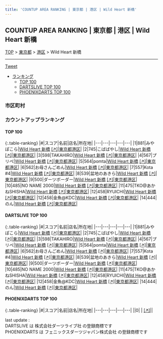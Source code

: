 ```yaml
---
title: 'COUNTUP AREA RANKING | 東京都 | 港区 | Wild Heart 新橋'
---
```

## COUNTUP AREA RANKING | 東京都 | 港区 | Wild Heart 新橋

[TOP](/darts/rank/) > [東京都](/darts/rank/東京都/) > [港区](/darts/rank/東京都/港区/) > Wild Heart 新橋

___

<a href="https://twitter.com/share?ref_src=twsrc%5Etfw" data-text="COUNTUP AREA RANKING | 東京都港区Wild Heart 新橋" class="twitter-share-button" data-hashtags="DARTSLIVE,PHOENIXDARTS,darts,ダーツ" data-show-count="false">Tweet</a>

* [ランキング](#カウントアップランキング)
    * [TOP 100](#top-100)
    * [DARTSLIVE TOP 100](#dartslive-top-100)
    * [PHOENIXDARTS TOP 100](#phoenixdarts-top-100)

### 市区町村

<ul>

</ul>

### カウントアップランキング

#### TOP 100



{:.table-ranking}
|#|スコア|名前|店名|所在地|
|---|---|---|---|---|
|1|881|<span class="rank-name-dl">みやぽこら</span>|<a href="/darts/rank/shops/f5fba544b8ccf509fec1ae84bb28bd87.html">Wild Heart 新橋</a> <a href="https://search.dartslive.com/jp/shop/f5fba544b8ccf509fec1ae84bb28bd87">[↗]</a>|<a href="/darts/rank/東京都/港区">東京都港区</a>|
|2|745|<span class="rank-name-dl">こばばやし</span>|<a href="/darts/rank/shops/f5fba544b8ccf509fec1ae84bb28bd87.html">Wild Heart 新橋</a> <a href="https://search.dartslive.com/jp/shop/f5fba544b8ccf509fec1ae84bb28bd87">[↗]</a>|<a href="/darts/rank/東京都/港区">東京都港区</a>|
|3|598|<span class="rank-name-dl">TAKAHIRO</span>|<a href="/darts/rank/shops/f5fba544b8ccf509fec1ae84bb28bd87.html">Wild Heart 新橋</a> <a href="https://search.dartslive.com/jp/shop/f5fba544b8ccf509fec1ae84bb28bd87">[↗]</a>|<a href="/darts/rank/東京都/港区">東京都港区</a>|
|4|567|<span class="rank-name-dl">プリペ</span>|<a href="/darts/rank/shops/f5fba544b8ccf509fec1ae84bb28bd87.html">Wild Heart 新橋</a> <a href="https://search.dartslive.com/jp/shop/f5fba544b8ccf509fec1ae84bb28bd87">[↗]</a>|<a href="/darts/rank/東京都/港区">東京都港区</a>|
|5|564|<span class="rank-name-dl">pomta</span>|<a href="/darts/rank/shops/f5fba544b8ccf509fec1ae84bb28bd87.html">Wild Heart 新橋</a> <a href="https://search.dartslive.com/jp/shop/f5fba544b8ccf509fec1ae84bb28bd87">[↗]</a>|<a href="/darts/rank/東京都/港区">東京都港区</a>|
|6|562|<span class="rank-name-dl">お母さんごめん</span>|<a href="/darts/rank/shops/f5fba544b8ccf509fec1ae84bb28bd87.html">Wild Heart 新橋</a> <a href="https://search.dartslive.com/jp/shop/f5fba544b8ccf509fec1ae84bb28bd87">[↗]</a>|<a href="/darts/rank/東京都/港区">東京都港区</a>|
|7|557|<span class="rank-name-dl">Kota #4</span>|<a href="/darts/rank/shops/f5fba544b8ccf509fec1ae84bb28bd87.html">Wild Heart 新橋</a> <a href="https://search.dartslive.com/jp/shop/f5fba544b8ccf509fec1ae84bb28bd87">[↗]</a>|<a href="/darts/rank/東京都/港区">東京都港区</a>|
|8|539|<span class="rank-name-dl">盆地のあきら</span>|<a href="/darts/rank/shops/f5fba544b8ccf509fec1ae84bb28bd87.html">Wild Heart 新橋</a> <a href="https://search.dartslive.com/jp/shop/f5fba544b8ccf509fec1ae84bb28bd87">[↗]</a>|<a href="/darts/rank/東京都/港区">東京都港区</a>|
|9|500|<span class="rank-name-dl">ダーツボーダー</span>|<a href="/darts/rank/shops/f5fba544b8ccf509fec1ae84bb28bd87.html">Wild Heart 新橋</a> <a href="https://search.dartslive.com/jp/shop/f5fba544b8ccf509fec1ae84bb28bd87">[↗]</a>|<a href="/darts/rank/東京都/港区">東京都港区</a>|
|10|485|<span class="rank-name-dl">NO NAME 2000</span>|<a href="/darts/rank/shops/f5fba544b8ccf509fec1ae84bb28bd87.html">Wild Heart 新橋</a> <a href="https://search.dartslive.com/jp/shop/f5fba544b8ccf509fec1ae84bb28bd87">[↗]</a>|<a href="/darts/rank/東京都/港区">東京都港区</a>|
|11|475|<span class="rank-name-dl">TKO@あかねSHISHA</span>|<a href="/darts/rank/shops/f5fba544b8ccf509fec1ae84bb28bd87.html">Wild Heart 新橋</a> <a href="https://search.dartslive.com/jp/shop/f5fba544b8ccf509fec1ae84bb28bd87">[↗]</a>|<a href="/darts/rank/東京都/港区">東京都港区</a>|
|12|458|<span class="rank-name-dl">RYUICHI</span>|<a href="/darts/rank/shops/f5fba544b8ccf509fec1ae84bb28bd87.html">Wild Heart 新橋</a> <a href="https://search.dartslive.com/jp/shop/f5fba544b8ccf509fec1ae84bb28bd87">[↗]</a>|<a href="/darts/rank/東京都/港区">東京都港区</a>|
|12|458|<span class="rank-name-dl">金魚@KDC</span>|<a href="/darts/rank/shops/f5fba544b8ccf509fec1ae84bb28bd87.html">Wild Heart 新橋</a> <a href="https://search.dartslive.com/jp/shop/f5fba544b8ccf509fec1ae84bb28bd87">[↗]</a>|<a href="/darts/rank/東京都/港区">東京都港区</a>|
|14|444|<span class="rank-name-dl">のん</span>|<a href="/darts/rank/shops/f5fba544b8ccf509fec1ae84bb28bd87.html">Wild Heart 新橋</a> <a href="https://search.dartslive.com/jp/shop/f5fba544b8ccf509fec1ae84bb28bd87">[↗]</a>|<a href="/darts/rank/東京都/港区">東京都港区</a>|


#### DARTSLIVE TOP 100



{:.table-ranking}
|#|スコア|名前|店名|所在地|
|---|---|---|---|---|
|1|881|<span class="rank-name-dl">みやぽこら</span>|<a href="/darts/rank/shops/f5fba544b8ccf509fec1ae84bb28bd87.html">Wild Heart 新橋</a> <a href="https://search.dartslive.com/jp/shop/f5fba544b8ccf509fec1ae84bb28bd87">[↗]</a>|<a href="/darts/rank/東京都/港区">東京都港区</a>|
|2|745|<span class="rank-name-dl">こばばやし</span>|<a href="/darts/rank/shops/f5fba544b8ccf509fec1ae84bb28bd87.html">Wild Heart 新橋</a> <a href="https://search.dartslive.com/jp/shop/f5fba544b8ccf509fec1ae84bb28bd87">[↗]</a>|<a href="/darts/rank/東京都/港区">東京都港区</a>|
|3|598|<span class="rank-name-dl">TAKAHIRO</span>|<a href="/darts/rank/shops/f5fba544b8ccf509fec1ae84bb28bd87.html">Wild Heart 新橋</a> <a href="https://search.dartslive.com/jp/shop/f5fba544b8ccf509fec1ae84bb28bd87">[↗]</a>|<a href="/darts/rank/東京都/港区">東京都港区</a>|
|4|567|<span class="rank-name-dl">プリペ</span>|<a href="/darts/rank/shops/f5fba544b8ccf509fec1ae84bb28bd87.html">Wild Heart 新橋</a> <a href="https://search.dartslive.com/jp/shop/f5fba544b8ccf509fec1ae84bb28bd87">[↗]</a>|<a href="/darts/rank/東京都/港区">東京都港区</a>|
|5|564|<span class="rank-name-dl">pomta</span>|<a href="/darts/rank/shops/f5fba544b8ccf509fec1ae84bb28bd87.html">Wild Heart 新橋</a> <a href="https://search.dartslive.com/jp/shop/f5fba544b8ccf509fec1ae84bb28bd87">[↗]</a>|<a href="/darts/rank/東京都/港区">東京都港区</a>|
|6|562|<span class="rank-name-dl">お母さんごめん</span>|<a href="/darts/rank/shops/f5fba544b8ccf509fec1ae84bb28bd87.html">Wild Heart 新橋</a> <a href="https://search.dartslive.com/jp/shop/f5fba544b8ccf509fec1ae84bb28bd87">[↗]</a>|<a href="/darts/rank/東京都/港区">東京都港区</a>|
|7|557|<span class="rank-name-dl">Kota #4</span>|<a href="/darts/rank/shops/f5fba544b8ccf509fec1ae84bb28bd87.html">Wild Heart 新橋</a> <a href="https://search.dartslive.com/jp/shop/f5fba544b8ccf509fec1ae84bb28bd87">[↗]</a>|<a href="/darts/rank/東京都/港区">東京都港区</a>|
|8|539|<span class="rank-name-dl">盆地のあきら</span>|<a href="/darts/rank/shops/f5fba544b8ccf509fec1ae84bb28bd87.html">Wild Heart 新橋</a> <a href="https://search.dartslive.com/jp/shop/f5fba544b8ccf509fec1ae84bb28bd87">[↗]</a>|<a href="/darts/rank/東京都/港区">東京都港区</a>|
|9|500|<span class="rank-name-dl">ダーツボーダー</span>|<a href="/darts/rank/shops/f5fba544b8ccf509fec1ae84bb28bd87.html">Wild Heart 新橋</a> <a href="https://search.dartslive.com/jp/shop/f5fba544b8ccf509fec1ae84bb28bd87">[↗]</a>|<a href="/darts/rank/東京都/港区">東京都港区</a>|
|10|485|<span class="rank-name-dl">NO NAME 2000</span>|<a href="/darts/rank/shops/f5fba544b8ccf509fec1ae84bb28bd87.html">Wild Heart 新橋</a> <a href="https://search.dartslive.com/jp/shop/f5fba544b8ccf509fec1ae84bb28bd87">[↗]</a>|<a href="/darts/rank/東京都/港区">東京都港区</a>|
|11|475|<span class="rank-name-dl">TKO@あかねSHISHA</span>|<a href="/darts/rank/shops/f5fba544b8ccf509fec1ae84bb28bd87.html">Wild Heart 新橋</a> <a href="https://search.dartslive.com/jp/shop/f5fba544b8ccf509fec1ae84bb28bd87">[↗]</a>|<a href="/darts/rank/東京都/港区">東京都港区</a>|
|12|458|<span class="rank-name-dl">RYUICHI</span>|<a href="/darts/rank/shops/f5fba544b8ccf509fec1ae84bb28bd87.html">Wild Heart 新橋</a> <a href="https://search.dartslive.com/jp/shop/f5fba544b8ccf509fec1ae84bb28bd87">[↗]</a>|<a href="/darts/rank/東京都/港区">東京都港区</a>|
|12|458|<span class="rank-name-dl">金魚@KDC</span>|<a href="/darts/rank/shops/f5fba544b8ccf509fec1ae84bb28bd87.html">Wild Heart 新橋</a> <a href="https://search.dartslive.com/jp/shop/f5fba544b8ccf509fec1ae84bb28bd87">[↗]</a>|<a href="/darts/rank/東京都/港区">東京都港区</a>|
|14|444|<span class="rank-name-dl">のん</span>|<a href="/darts/rank/shops/f5fba544b8ccf509fec1ae84bb28bd87.html">Wild Heart 新橋</a> <a href="https://search.dartslive.com/jp/shop/f5fba544b8ccf509fec1ae84bb28bd87">[↗]</a>|<a href="/darts/rank/東京都/港区">東京都港区</a>|


#### PHOENIXDARTS TOP 100



{:.table-ranking}
|#|スコア|名前|店名|所在地|
|---|---|---|---|---|
||0|<span class="rank-name-dl"> </span>|<a href="/darts/rank/shops/.html"></a> <a href="">[↗]</a>|<a href="/darts/rank//"></a>|


<div class="footer border-top border-gray-light mt-5 pt-3 text-right text-gray">
    last update : <span style="font-weight: italic" id="foot_last_modified"></span><br />
    DARTSLIVE は 株式会社ダーツライブ社 の登録商標です<br />
    PHOENIXDARTS は フェニックスダーツジャパン株式会社 の登録商標です<br />
</div>

<script src="https://cdnjs.cloudflare.com/ajax/libs/jquery.tablesorter/2.31.3/js/jquery.tablesorter.min.js" integrity="sha512-qzgd5cYSZcosqpzpn7zF2ZId8f/8CHmFKZ8j7mU4OUXTNRd5g+ZHBPsgKEwoqxCtdQvExE5LprwwPAgoicguNg==" crossorigin="anonymous" referrerpolicy="no-referrer"></script>
<link rel="stylesheet" href="https://cdnjs.cloudflare.com/ajax/libs/jquery.tablesorter/2.31.3/css/theme.default.min.css" integrity="sha512-wghhOJkjQX0Lh3NSWvNKeZ0ZpNn+SPVXX1Qyc9OCaogADktxrBiBdKGDoqVUOyhStvMBmJQ8ZdMHiR3wuEq8+w==" crossorigin="anonymous" referrerpolicy="no-referrer" />
<script>
$(function() {
    $(".table-ranking").tablesorter({sortList:[[0, 0]]});
    $("#foot_last_modified").text(formatDate(new Date(document.lastModified), 'yyyy-MM-dd HH:mm:ss'));
});
</script>

<script async src="https://platform.twitter.com/widgets.js" charset="utf-8"></script>